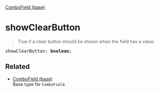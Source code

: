 [ComboField (base)](ComboField_base.md)

# showClearButton

> True if a clear button should be shown when the field has a value.

<pre class="docgen_signature">showClearButton: <b>boolean</b>;</pre>

## Related

- [<!--{ref:type}-->ComboField (base)](ComboField_base.md) \
    Base type for `ComboField`.
